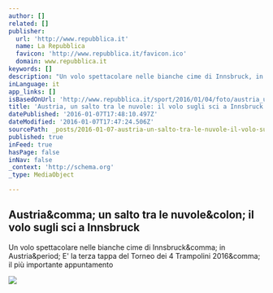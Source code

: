 ```yaml
---
author: []
related: []
publisher:
  url: 'http://www.repubblica.it'
  name: La Repubblica
  favicon: 'http://www.repubblica.it/favicon.ico'
  domain: www.repubblica.it
keywords: []
description: "Un volo spettacolare nelle bianche cime di Innsbruck, in Austria. E' la terza tappa del Torneo dei 4 Trampolini 2016, il più importante appuntamento"
inLanguage: it
app_links: []
isBasedOnUrl: 'http://www.repubblica.it/sport/2016/01/04/foto/austria_un_salto_tra_le_nuvole_il_volo_degli_sciatori_a_innsbruck-130593171/1/#1'
title: 'Austria, un salto tra le nuvole: il volo sugli sci a Innsbruck'
datePublished: '2016-01-07T17:48:10.497Z'
dateModified: '2016-01-07T17:47:24.506Z'
sourcePath: _posts/2016-01-07-austria-un-salto-tra-le-nuvole-il-volo-sugli-sci-a-innsbru.md
published: true
inFeed: true
hasPage: false
inNav: false
_context: 'http://schema.org'
_type: MediaObject

---
```

<article style=""><h1>Austria&amp;comma; un salto tra le nuvole&amp;colon; il volo sugli sci a Innsbruck</h1><p>Un volo spettacolare nelle bianche cime di Innsbruck&amp;comma; in Austria&amp;period; E' la terza tappa del Torneo dei 4 Trampolini 2016&amp;comma; il più importante appuntamento</p><img src="http://www.repstatic.it/content/nazionale/img/2016/01/04/094742722-6f3ec0f4-caf3-4e64-9d11-84b7eefb9e16.jpg" /></article>